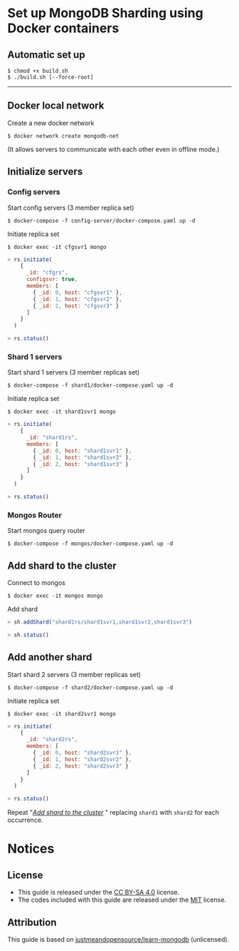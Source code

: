 # Set up MongoDB Sharding using Docker containers
## Automatic set up
```
$ chmod +x build.sh
$ ./build.sh [--force-root]
```

---

## Docker local network
Create a new docker network
```
$ docker network create mongodb-net
```
(It allows servers to communicate with each other even in offline mode.)

## Initialize servers
### Config servers
Start config servers (3 member replica set)
```
$ docker-compose -f config-server/docker-compose.yaml up -d
```
Initiate replica set
```
$ docker exec -it cfgsvr1 mongo
```
```js
> rs.initiate(
    {
      _id: "cfgrs",
      configsvr: true,
      members: [
        { _id: 0, host: "cfgsvr1" },
        { _id: 1, host: "cfgsvr2" },
        { _id: 2, host: "cfgsvr3" }
      ]
    }
  )

> rs.status()
```

### Shard 1 servers
Start shard 1 servers (3 member replicas set)
```
$ docker-compose -f shard1/docker-compose.yaml up -d
```
Initiate replica set
```
$ docker exec -it shard1svr1 mongo
```
```js
> rs.initiate(
    {
      _id: "shard1rs",
      members: [
        { _id: 0, host: "shard1svr1" },
        { _id: 1, host: "shard1svr2" },
        { _id: 2, host: "shard1svr3" }
      ]
    }
  )

> rs.status()
```

### Mongos Router
Start mongos query router
```
$ docker-compose -f mongos/docker-compose.yaml up -d
```

## Add shard to the cluster
Connect to mongos
```
$ docker exec -it mongos mongo
```
Add shard
```js
> sh.addShard("shard1rs/shard1svr1,shard1svr2,shard1svr3")

> sh.status()
```

## Add another shard
Start shard 2 servers (3 member replicas set)
```
$ docker-compose -f shard2/docker-compose.yaml up -d
```
Initiate replica set
```
$ docker exec -it shard2svr1 mongo
```
```js
> rs.initiate(
    {
      _id: "shard2rs",
      members: [
        { _id: 0, host: "shard2svr1" },
        { _id: 1, host: "shard2svr2" },
        { _id: 2, host: "shard2svr3" }
      ]
    }
  )

> rs.status()
```
Repeat "*[Add shard to the cluster](#add-shard-to-the-cluster)* " replacing `shard1` with `shard2` for each occurrence.

# Notices
## License

* This guide is released under the [CC BY-SA 4.0](https://creativecommons.org/licenses/by-sa/4.0/legalcode) license.
* The codes included with this guide are released under the [MIT](https://github.com/giuseppe998e/mongodb-sharding/blob/main/LICENSE) license.

## Attribution
This guide is based on [justmeandopensource/learn-mongodb](https://github.com/justmeandopensource/learn-mongodb) (unlicensed).
